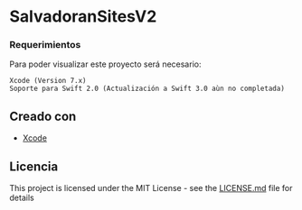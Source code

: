 # SalvadoranSitesV2


### Requerimientos
Para poder visualizar este proyecto será necesario:

```
Xcode (Version 7.x)
Soporte para Swift 2.0 (Actualización a Swift 3.0 aùn no completada)
```

## Creado con

* [Xcode](https://developer.apple.com/xcode/) 

## Licencia

This project is licensed under the MIT License - see the [LICENSE.md](LICENSE) file for details
